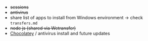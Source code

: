 * ~~sessions~~
* ~~antivirus~~
* share list of apps to install from Windows environment -> check `transfers.md`
* ~~node js (shared via Wetransfer)~~
* [Chocolatey](https://chocolatey.org/install) / antivirus install and future updates 

